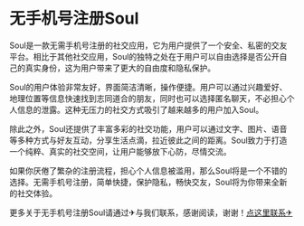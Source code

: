 # 无手机号注册Soul

Soul是一款无需手机号注册的社交应用，它为用户提供了一个安全、私密的交友平台。相比于其他社交应用，Soul的独特之处在于用户可以自由选择是否公开自己的真实身份，这为用户带来了更大的自由度和隐私保护。

Soul的用户体验非常友好，界面简洁清晰，操作便捷。用户可以通过兴趣爱好、地理位置等信息快速找到志同道合的朋友，同时也可以选择匿名聊天，不必担心个人信息的泄露。这种无压力的社交方式吸引了越来越多的用户加入Soul。

除此之外，Soul还提供了丰富多彩的社交功能，用户可以通过文字、图片、语音等多种方式与好友互动，分享生活点滴，拉近彼此之间的距离。Soul致力于打造一个纯粹、真实的社交空间，让用户能够放下心防，尽情交流。

如果你厌倦了繁杂的注册流程，担心个人信息被滥用，那么Soul将是一个不错的选择。无需手机号注册，简单快捷，保护隐私，畅快交友，Soul将为你带来全新的社交体验。

更多关于无手机号注册Soul请通过✈与我们联系，感谢阅读，谢谢！[点这里联系✈](https://www.k02.cc)